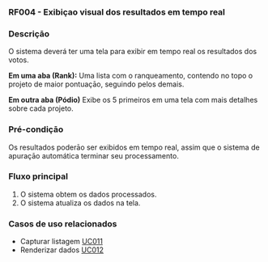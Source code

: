 ### RF004 - Exibiçao visual dos resultados em tempo real

### Descriçāo

O sistema deverá ter uma tela para exibir em tempo real os resultados dos votos.

**Em uma aba (Rank):** Uma lista com o ranqueamento, contendo no topo o projeto de maior pontuaçāo, seguindo pelos demais.

**Em outra aba (Pódio)** Exibe os 5 primeiros em uma tela com mais detalhes sobre cada projeto.

### Pré-condiçāo

Os resultados poderāo ser exibidos em tempo real, assim que o sistema de apuraçāo automática terminar seu processamento.

### Fluxo principal

1. O sistema obtem os dados processados.
2. O sistema atualiza os dados na tela.

### Casos de uso relacionados

- Capturar listagem [UC011](../../casos-de-uso/UC011.md)
- Renderizar dados [UC012](../../casos-de-uso/UC012.md)